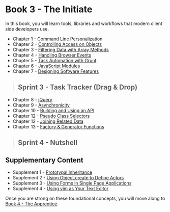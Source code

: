 # Book 3 - The Initiate

In this book, you will learn tools, libraries and workflows that modern client side developers use.

* Chapter 1 - [Command Line Personalization](./chapters/CLI_PERSONALIZATION.md)
* Chapter 2 - [Controlling Access on Objects](./chapters/JS_OBJECT_CREATE.md)
* Chapter 3 - [Filtering Data with Array Methods](./chapters/JS_ARRAY_METHODS.md)
* Chapter 4 - [Handling Browser Events](./chapters/JS_EVENTS.md)
* Chapter 5 - [Task Automation with Grunt](./chapters/AUTOMATION_GRUNT.md)
* Chapter 6 - [JavaScript Modules](./chapters/JS_MODULES.md)
* Chapter 7 - [Designing Software Features](./chapters/DESIGN_FEATURES.md)

> ## Sprint 3 - Task Tracker (Drag & Drop)

* Chapter 8 - [jQuery](./chapters/JQUERY.md)
* Chapter 9 - [Asynchronicity](./chapters/ASYNC_XHR.md)
* Chapter 10 - [Building and Using an API](./chapters/JSON_SERVER_API.md)
* Chapter 12 - [Pseudo Class Selectors](./chapters/CSS_PSEUDOCLASSES.md)
* Chapter 12 - [Joining Related Data](./chapters/JS_JOINING_DATA.md)
* Chapter 13 - [Factory & Generator Functions](./chapters/JS_FACTORY_FUNCTION.md)

> ## Sprint 4 - Nutshell

## Supplementary Content

* Supplement 1 - [Prototypal Inheritance](./chapters/PROTOTYPAL.md)
* Supplement 2 - [Using Object.create to Define Actors](./chapters/JS_ACTORS.md)
* Supplement 3 - [Using Forms in Single Page Applications](./chapters/FORMS_SPA.md)
* Supplement 4 - [Using vim as Your Text Editor](./chapters/VIM.md)

Once you are strong on these foundational concepts, you will move along to [Book 4 - The Apprentice](../book-4-the-apprentice/README.md).
